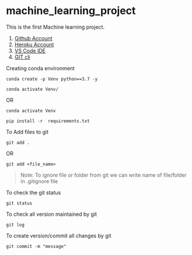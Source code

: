 # machine_learning_project
This is the first Machine learning project.

1. [Github Account](https://github.com)
2. [Heroku Account](https://dashboard.heroku.com/login)
3. [VS Code IDE](https://code.visualstudio.com/download)
4. [GIT cli](https://git-scm.com/downloads)


Creating conda environment 
```
conda create -p Venv python==3.7 -y
```

```
conda activate Venv/
```
OR
```
conda activate Venv
```

```
pip install -r  requirements.txt
```

To Add files to git
```
git add .
```
OR
```
git add <file_name>
```

> Note: To ignore file or folder from git we can write name of file/folder in .gitignore file

To check the git status 
```
git status
```
To check all version maintained by git
```
git log
```

To create version/commit all changes by git
```
git commit -m "message"
```
